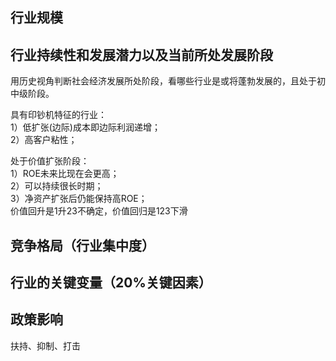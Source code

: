 ## 行业规模

## 行业持续性和发展潜力以及当前所处发展阶段

用历史视角判断社会经济发展所处阶段，看哪些行业是或将蓬勃发展的，且处于初中级阶段。

具有印钞机特征的行业：  
1）低扩张(边际)成本即边际利润递增；  
2）高客户粘性；  

处于价值扩张阶段：  
1）ROE未来比现在会更高；  
2）可以持续很长时期；  
3）净资产扩张后仍能保持高ROE；  
价值回升是1升23不确定，价值回归是123下滑  

## 竞争格局（行业集中度）

## 行业的关键变量（20%关键因素）

## 政策影响

扶持、抑制、打击

